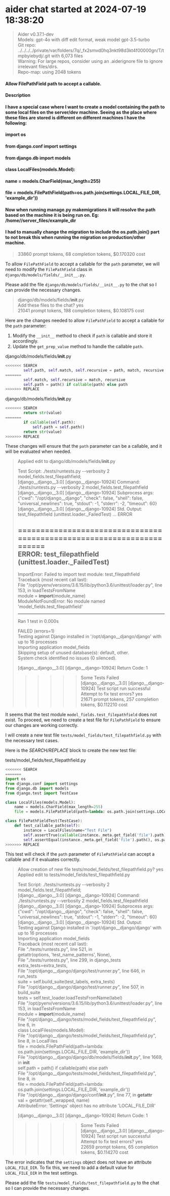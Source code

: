 
# aider chat started at 2024-07-19 18:38:20

> Aider v0.37.1-dev  
> Models: gpt-4o with diff edit format, weak model gpt-3.5-turbo  
> Git repo: ../../../../private/var/folders/7q/_fx2smvd0hq3nkt98d3kt4f00000gn/T/tmpbyiebydj/.git with 6,073 files  
> Warning: For large repos, consider using an .aiderignore file to ignore irrelevant files/dirs.  
> Repo-map: using 2048 tokens  

#### Allow FilePathField path to accept a callable.  
#### Description  
#### 	  
#### I have a special case where I want to create a model containing the path to some local files on the server/dev machine. Seeing as the place where these files are stored is different on different machines I have the following:  
#### import os  
#### from django.conf import settings  
#### from django.db import models  
#### class LocalFiles(models.Model):  
#### 	name = models.CharField(max_length=255)  
#### 	file = models.FilePathField(path=os.path.join(settings.LOCAL_FILE_DIR, 'example_dir'))  
#### Now when running manage.py makemigrations it will resolve the path based on the machine it is being run on. Eg: /home/<username>/server_files/example_dir  
#### I had to manually change the migration to include the os.path.join() part to not break this when running the migration on production/other machine.  
> 33860 prompt tokens, 68 completion tokens, $0.170320 cost  

To allow `FilePathField` to accept a callable for the `path` parameter, we will need to modify the `FilePathField` class in `django/db/models/fields/__init__.py`.

Please add the file `django/db/models/fields/__init__.py` to the chat so I can provide the necessary changes.

> django/db/models/fields/__init__.py  
> Add these files to the chat? yes  
> 21041 prompt tokens, 198 completion tokens, $0.108175 cost  

Here are the changes needed to allow `FilePathField` to accept a callable for the `path` parameter:

1. Modify the `__init__` method to check if `path` is callable and store it accordingly.
2. Update the `get_prep_value` method to handle the callable `path`.

django/db/models/fields/__init__.py
```python
<<<<<<< SEARCH
        self.path, self.match, self.recursive = path, match, recursive
=======
        self.match, self.recursive = match, recursive
        self.path = path() if callable(path) else path
>>>>>>> REPLACE
```

django/db/models/fields/__init__.py
```python
<<<<<<< SEARCH
        return str(value)
=======
        if callable(self.path):
            self.path = self.path()
        return str(value)
>>>>>>> REPLACE
```

These changes will ensure that the `path` parameter can be a callable, and it will be evaluated when needed.

> Applied edit to django/db/models/fields/__init__.py  
>   
> Test Script:  ./tests/runtests.py --verbosity 2 model_fields.test_filepathfield;  
> [django__django__3.0] [django__django-10924] Command: ./tests/runtests.py --verbosity 2 model_fields.test_filepathfield   
> [django__django__3.0] [django__django-10924] Subprocess args: {"cwd": "/opt/django__django", "check": false, "shell": false, "universal_newlines": true, "stdout": -1, "stderr": -2, "timeout": 60}   
> [django__django__3.0] [django__django-10924] Std. Output:  
> test_filepathfield (unittest.loader._FailedTest) ... ERROR  
>   
> ======================================================================  
> ERROR: test_filepathfield (unittest.loader._FailedTest)  
> ----------------------------------------------------------------------  
> ImportError: Failed to import test module: test_filepathfield  
> Traceback (most recent call last):  
>   File "/opt/pyenv/versions/3.6.15/lib/python3.6/unittest/loader.py", line 153, in loadTestsFromName  
>     module = __import__(module_name)  
> ModuleNotFoundError: No module named 'model_fields.test_filepathfield'  
>   
>   
> ----------------------------------------------------------------------  
> Ran 1 test in 0.000s  
>   
> FAILED (errors=1)  
> Testing against Django installed in '/opt/django__django/django' with up to 16 processes  
> Importing application model_fields  
> Skipping setup of unused database(s): default, other.  
> System check identified no issues (0 silenced).  
>    
> [django__django__3.0] [django__django-10924] Return Code: 1   
>   
> >>>>> Some Tests Failed  
> [django__django__3.0] [django__django-10924] Test script run successful   
> Attempt to fix test errors? yes  
> 21671 prompt tokens, 257 completion tokens, $0.112210 cost  

It seems that the test module `model_fields.test_filepathfield` does not exist. To proceed, we need to create a test file for `FilePathField` to ensure our changes are working correctly.

I will create a new test file `tests/model_fields/test_filepathfield.py` with the necessary test cases.

Here is the *SEARCH/REPLACE* block to create the new test file:

tests/model_fields/test_filepathfield.py
```python
<<<<<<< SEARCH
=======
import os
from django.conf import settings
from django.db import models
from django.test import TestCase

class LocalFiles(models.Model):
    name = models.CharField(max_length=255)
    file = models.FilePathField(path=lambda: os.path.join(settings.LOCAL_FILE_DIR, 'example_dir'))

class FilePathFieldTest(TestCase):
    def test_callable_path(self):
        instance = LocalFiles(name="Test File")
        self.assertTrue(callable(instance._meta.get_field('file').path))
        self.assertEqual(instance._meta.get_field('file').path(), os.path.join(settings.LOCAL_FILE_DIR, 'example_dir'))
>>>>>>> REPLACE
```

This test will check if the `path` parameter of `FilePathField` can accept a callable and if it evaluates correctly.

> Allow creation of new file tests/model_fields/test_filepathfield.py? yes  
> Applied edit to tests/model_fields/test_filepathfield.py  
>   
> Test Script:  ./tests/runtests.py --verbosity 2 model_fields.test_filepathfield;  
> [django__django__3.0] [django__django-10924] Command: ./tests/runtests.py --verbosity 2 model_fields.test_filepathfield   
> [django__django__3.0] [django__django-10924] Subprocess args: {"cwd": "/opt/django__django", "check": false, "shell": false, "universal_newlines": true, "stdout": -1, "stderr": -2, "timeout": 60}   
> [django__django__3.0] [django__django-10924] Std. Output:  
> Testing against Django installed in '/opt/django__django/django' with up to 16 processes  
> Importing application model_fields  
> Traceback (most recent call last):  
>   File "./tests/runtests.py", line 521, in <module>  
>     getattr(options, 'test_name_patterns', None),  
>   File "./tests/runtests.py", line 299, in django_tests  
>     extra_tests=extra_tests,  
>   File "/opt/django__django/django/test/runner.py", line 646, in run_tests  
>     suite = self.build_suite(test_labels, extra_tests)  
>   File "/opt/django__django/django/test/runner.py", line 507, in build_suite  
>     tests = self.test_loader.loadTestsFromName(label)  
>   File "/opt/pyenv/versions/3.6.15/lib/python3.6/unittest/loader.py", line 153, in loadTestsFromName  
>     module = __import__(module_name)  
>   File "/opt/django__django/tests/model_fields/test_filepathfield.py", line 6, in <module>  
>     class LocalFiles(models.Model):  
>   File "/opt/django__django/tests/model_fields/test_filepathfield.py", line 8, in LocalFiles  
>     file = models.FilePathField(path=lambda: os.path.join(settings.LOCAL_FILE_DIR, 'example_dir'))  
>   File "/opt/django__django/django/db/models/fields/__init__.py", line 1669, in __init__  
>     self.path = path() if callable(path) else path  
>   File "/opt/django__django/tests/model_fields/test_filepathfield.py", line 8, in <lambda>  
>     file = models.FilePathField(path=lambda: os.path.join(settings.LOCAL_FILE_DIR, 'example_dir'))  
>   File "/opt/django__django/django/conf/__init__.py", line 77, in __getattr__  
>     val = getattr(self._wrapped, name)  
> AttributeError: 'Settings' object has no attribute 'LOCAL_FILE_DIR'  
>    
> [django__django__3.0] [django__django-10924] Return Code: 1   
>   
> >>>>> Some Tests Failed  
> [django__django__3.0] [django__django-10924] Test script run successful   
> Attempt to fix test errors? yes  
> 22659 prompt tokens, 65 completion tokens, $0.114270 cost  

The error indicates that the `settings` object does not have an attribute `LOCAL_FILE_DIR`. To fix this, we need to add a default value for `LOCAL_FILE_DIR` in the test settings.

Please add the file `tests/model_fields/test_filepathfield.py` to the chat so I can provide the necessary changes.

